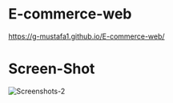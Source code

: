 # E-commerce-web
https://g-mustafa1.github.io/E-commerce-web/
# Screen-Shot

![Screenshots-2](https://github.com/G-Mustafa1/E-commerce-web/assets/157616503/b406d8ae-c150-47ea-a6ed-427d129dec2c)

